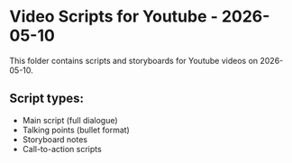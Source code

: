 # Video Scripts for Youtube - 2026-05-10

This folder contains scripts and storyboards for Youtube videos on 2026-05-10.

## Script types:
- Main script (full dialogue)
- Talking points (bullet format)
- Storyboard notes
- Call-to-action scripts
